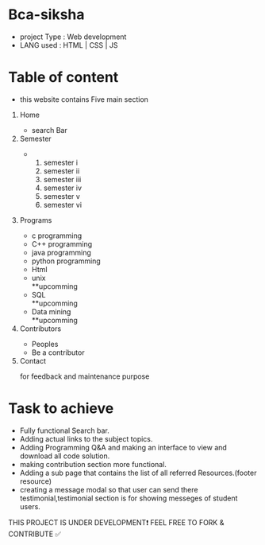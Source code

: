 # Bca-siksha
- project Type : Web development
- LANG used : HTML | CSS | JS
# Table of content
- this website contains Five main section 
<ol>
  <li>Home</li>
  <ul><li>search Bar</li></ul>
  <li>Semester</li>
  <ul>
    <li>
      <ol>
        <li>semester i</li>
        <li>semester ii</li>
        <li>semester iii</li>
        <li>semester iv</li>
        <li>semester v</li>
        <li>semester vi</li>
      <ol>
    </li>
  </ul>
  <li>Programs</li>
     <ul>
       <li>c programming</li>
       <li>C++ programming</li>
       <li>java programming</li>
       <li>python programming</li>
       <li>Html</li>
       <li>unix</li>**upcomming
       <li>SQL</li>**upcomming
       <li>Data mining</li>**upcomming
     </ul>
  <li>Contributors</li>
     <ul>
       <li>Peoples</li>
       <li>Be a contributor</li>
     </ul>
  <li>Contact</li>
     <p>for feedback and maintenance purpose</p>
</ol>

# Task to achieve
- Fully functional Search bar.
- Adding actual links to the subject topics.
- Adding Programming Q&A and making an interface to view and download all code solution.
- making contribution section more functional.
- Adding a sub page that contains the list of all referred Resources.(footer resource)
- creating a message modal so that user can send there testimonial,testimonial section is for showing messeges of student users.

THIS PROJECT IS UNDER DEVELOPMENT❗
FEEL FREE TO FORK & CONTRIBUTE ✅

